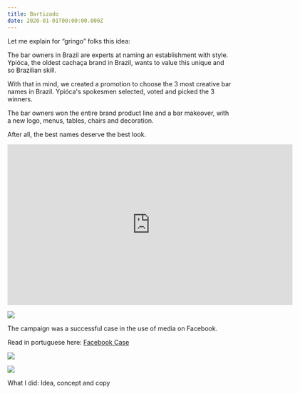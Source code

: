 ```yaml
---
title: Bartizado
date: 2020-01-01T00:00:00.000Z
---
```


  <div class="text-idea">

Let me explain for “gringo” folks this idea:

The bar owners in Brazil are experts at naming an establishment with style. Ypióca, the oldest cachaça brand in Brazil, wants to value this unique and so Brazilian skill.

With that in mind, we created a promotion to choose the 3 most creative bar names in Brazil. Ypióca's spokesmen selected, voted and picked the 3 winners.

The bar owners won the entire brand product line and a bar makeover, with a new logo, menus, tables, chairs and decoration.

After all, the best names deserve the best look.

  </div>

  </div>

<iframe src="https://player.vimeo.com/video/347774700?title=0&byline=0&portrait=0" width="640" height="360"  frameborder="0" allow="autoplay; fullscreen" allowfullscreen></iframe>

![](https://ucarecdn.com/2ea08acd-3e00-40c7-9f0e-e732ffbf6a3a/)

The campaign was a successful case in the use of media on Facebook.

Read in portuguese here: [Facebook Case](https://www.facebook.com/business/success/ypioca)

![](https://ucarecdn.com/6d16a092-ad54-4102-a103-a0aaf8225688/)

![](https://ucarecdn.com/aaaa815e-010f-492a-8e3d-7feb400471f9/)

What I did: Idea, concept and copy